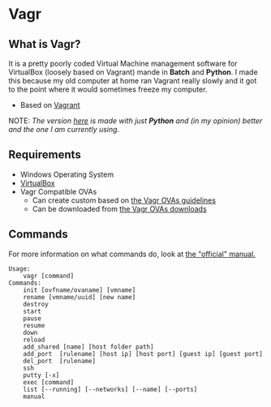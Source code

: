 # Vagr
## What is Vagr?
It is a pretty poorly coded Virtual Machine management software for VirtualBox (loosely based on Vagrant) mande in **Batch** and **Python**. I made this because my old computer at home ran Vagrant really slowly and it got to the point where it would sometimes freeze my computer. 
- Based on [Vagrant](https://www.vagrantup.com/)

NOTE: *The version [here](https://github.com/aaronlam1004/vagr-definitive) is made with just **Python** and (in my opinion) better and the one I am currently using.*  
## Requirements
- Windows Operating System
- [VirtualBox](https://www.virtualbox.org/)
- Vagr Compatible OVAs
    -  Can create custom based on [the Vagr OVAs guidelines](https://github.com/aaronlam1004/vagr/blob/master/ovas/vagr_ovas_notes.txt)
    -  Can be downloaded from [the Vagr OVAs downloads](https://mega.nz/#F!fslWECaS!ff9DvPb9DRk7nIcA85ZNLQ)
## Commands
For more information on what commands do, look at [the "official" manual.](https://github.com/aaronlam1004/vagr/blob/master/vagr_manual)
```
Usage:
    vagr [command]
Commands:
    init [ovfname/ovaname] [vmname]
    rename [vmname/uuid] [new name]
    destroy 
    start     
    pause 
    resume    
    down      	
    reload    
    add_shared [name] [host folder path]
    add_port  [rulename] [host ip] [host port] [guest ip] [guest port]
    del_port  [rulename]
    ssh
    putty [-x]
    exec [command] 
    list [--running] [--networks] [--name] [--ports] 
    manual
```
